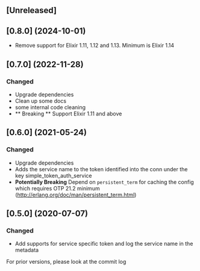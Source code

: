## [Unreleased]

## [0.8.0] (2024-10-01)

* Remove support for Elixir 1.11, 1.12 and 1.13. Minimum is Elixir 1.14

## [0.7.0] (2022-11-28)
### Changed
 * Upgrade dependencies
 * Clean up some docs
 * some internal code cleaning
 * ** Breaking **  Support Elixir 1.11 and above
## [0.6.0] (2021-05-24)
### Changed
 * Upgrade dependencies
 * Adds the service name to the token identified into the conn under the key simple_token_auth_service
 * **Potentially Breaking** Depend on `persistent_term` for caching the config which requires OTP 21.2 minimum (http://erlang.org/doc/man/persistent_term.html)

## [0.5.0] (2020-07-07)
### Changed
 * Add supports for service specific token and log the service name in the metadata

For prior versions, please look at the commit log
